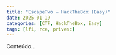 ```yaml
---
title: "EscapeTwo — HackTheBox (Easy)"
date: 2025-01-19
categories: [CTF, HackTheBox, Easy]
tags: [lfi, rce, privesc]
---
```

Conteúdo...
